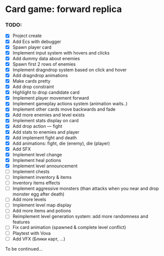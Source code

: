 # Card game: forward replica

### TODO:
- [x] Project create
- [x] Add Ecs with debugger
- [x] Spawn player card
- [x] Implement input system with hovers and clicks
- [x] Add dummy data about enemies
- [x] Spawn first 2 rows of enemies
- [x] Implement dragndrop system based on click and hover
- [x] Add dragndrop animations
- [x] Make cards pretty
- [x] Add drop constraint
- [x] Highlight to drop candidate card 
- [x] Implement player movement forward
- [x] Implement gameplay actions system (animation waits..)
- [x] Implement other cards move backwards and fade
- [x] Add more enemies and level exists
- [x] Implement stats display on card
- [x] Add drop action — fight
- [x] Add stats to enemies and player
- [x] Add implement fight and death
- [x] Add animations: fight, die (enemy), die (player)
- [x] Add SFX
- [x] Implement level change
- [x] Implement heal potions
- [x] Implement level announcement
- [ ] Implement chests
- [ ] Implement inventory & items
- [ ] Inventory items effects
- [ ] Implement aggressive monsters (than attacks when you near and drop monster egg after death)
- [ ] Add more levels
- [ ] Implement level map display
- [ ] Add more items and potions
- [ ] Reimplement level generation system: add more randomness and features
- [ ] Fix card animation (spawned & complete level conflict)
- [ ] Playtest with Vova
- [ ] Add VFX (Блики карт, ...)

To be continued... 
